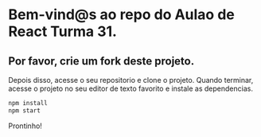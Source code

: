 # Bem-vind@s ao repo do Aulao de React Turma 31.

## Por favor, crie um fork deste projeto.
Depois disso, acesse o seu repositorio e clone o projeto.
Quando terminar, acesse o projeto no seu editor de texto favorito e instale as dependencias.

```javascript
npm install
npm start
```

Prontinho!

